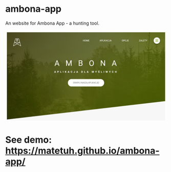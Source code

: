 # ambona-app
An website for Ambona App - a hunting tool.

<p align="center">
  <img src="example/1.jpg" alt="Example of Ambona website" width="738">
</p>

# See demo: https://matetuh.github.io/ambona-app/
